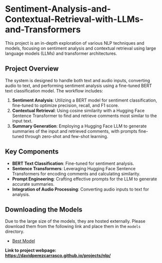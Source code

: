 # Sentiment-Analysis-and-Contextual-Retrieval-with-LLMs-and-Transformers

This project is an in-depth exploration of various NLP techniques and models, focusing on sentiment analysis and contextual retrieval using large language models (LLMs) and transformer architectures.

## Project Overview

The system is designed to handle both text and audio inputs, converting audio to text, and performing sentiment analysis using a fine-tuned BERT text classification model. The workflow includes:

1. **Sentiment Analysis**: Utilizing a BERT model for sentiment classification, fine-tuned to optimize precision, recall, and F1 score.
2. **Contextual Retrieval**: Using cosine similarity with a Hugging Face Sentence Transformer to find and retrieve comments most similar to the input text.
3. **Summary Generation**: Employing a Hugging Face LLM to generate summaries of the input and retrieved comments, with prompts fine-tuned through zero-shot and few-shot learning.

## Key Components

- **BERT Text Classification**: Fine-tuned for sentiment analysis.
- **Sentence Transformers**: Leveraging Hugging Face Sentence Transformers for encoding comments and calculating similarity.
- **Prompt Engineering**: Crafting effective prompts for the LLM to generate accurate summaries.
- **Integration of Audio Processing**: Converting audio inputs to text for analysis.

## Downloading the Models

Due to the large size of the models, they are hosted externally. Please download them from the following link and place them in the `models` directory.

- [Best Model](https://drive.google.com/drive/folders/1VySk4CNoKCt5XY0axclpAg22EOz3C3Dl?usp=drive_link)

**Link to project webpage: https://davidperezcarrasco.github.io/projects/nlp/**
